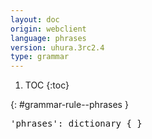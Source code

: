 ```yaml
---
layout: doc
origin: webclient
language: phrases
version: uhura.3rc2.4
type: grammar
---
```


1. TOC
{:toc}


{: #grammar-rule--phrases }
<div class="language-js highlighter-rouge">
<div class="highlight">
<pre class="highlight language-js code-custom">
'<span class="token string">phrases</span>': dictionary { }
</pre>
</div>
</div>
